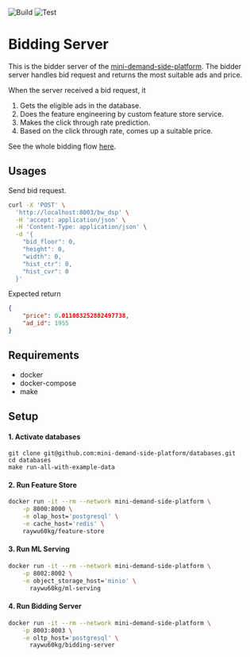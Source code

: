 ![Build](https://github.com/mini-demand-side-platform/bidding-server/workflows/build/badge.svg)
![Test](https://github.com/mini-demand-side-platform/bidding-server/workflows/test/badge.svg)

# Bidding Server
This is the bidder server of the [mini-demand-side-platform](https://github.com/mini-demand-side-platform/mini-demand-side-platform). The bidder server handles bid request and returns the most suitable ads and price. 

When the server received a bid request, it

1. Gets the eligible ads in the database.
2. Does the feature engineering by custom feature store service.  
3. Makes the click through rate prediction.
4. Based on the click through rate, comes up a suitable price.

See the whole bidding flow [here](https://github.com/mini-demand-side-platform/mini-demand-side-platform).

## Usages
Send bid request.
```bash
curl -X 'POST' \
  'http://localhost:8003/bw_dsp' \
  -H 'accept: application/json' \
  -H 'Content-Type: application/json' \
  -d '{
    "bid_floor": 0,
    "height": 0,
    "width": 0,
    "hist_ctr": 0,
    "hist_cvr": 0
  }'
```
Expected return
```json
{
    "price": 0.011083252882497738,
    "ad_id": 1955
}
```

## Requirements
- docker
- docker-compose 
- make

## Setup
#### 1. Activate databases 
```
git clone git@github.com:mini-demand-side-platform/databases.git
cd databases 
make run-all-with-example-data
```
#### 2. Run Feature Store
```bash
docker run -it --rm --network mini-demand-side-platform \
    -p 8000:8000 \
    -e olap_host='postgresql' \
    -e cache_host='redis' \
    raywu60kg/feature-store
```
#### 3. Run ML Serving 
```bash
docker run -it --rm --network mini-demand-side-platform \
    -p 8002:8002 \
    -e object_storage_host='minio' \
	  raywu60kg/ml-serving
```
#### 4. Run Bidding Server
```bash
docker run -it --rm --network mini-demand-side-platform \
    -p 8003:8003 \
    -e oltp_host='postgresql' \
	  raywu60kg/bidding-server
```

